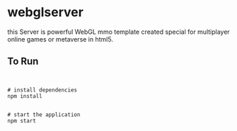 # webglserver


this Server is powerful WebGL mmo template created special for multiplayer online games or metaverse in html5. 
 

 
 
## To Run


```


# install dependencies
npm install


# start the application
npm start

```
